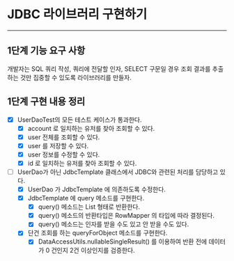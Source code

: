 # JDBC 라이브러리 구현하기

---

## 1단계 기능 요구 사항

개발자는 SQL 쿼리 작성, 쿼리에 전달할 인자, SELECT 구문일 경우 조회 결과를 추출하는 것만 집중할 수 있도록 라이브러리를 만들자.

## 1단계 구현 내용 정리

- [x] UserDaoTest의 모든 테스트 케이스가 통과한다.
  - [x] account 로 일치하는 유저를 찾아 조회할 수 있다.
  - [x] user 전체를 조회할 수 있다.
  - [x] user 를 저장할 수 있다.
  - [x] user 정보를 수정할 수 있다.
  - [x] id 로 일치하는 유저를 찾아 조회할 수 있다.
- [ ] UserDao가 아닌 JdbcTemplate 클래스에서 JDBC와 관련된 처리를 담당하고 있다.
  - [x] UserDao 가 JdbcTemplate 에 의존하도록 수정한다.
  - [x] JdbcTemplate 에 query 메소드를 구현한다.
    - [x] query() 메소드는 List 형태로 반환한다.
    - [x] query() 메소드의 반환타입은 RowMapper 의 타입에 따라 결정된다.
    - [x] query() 메소드는 인자를 받을 수도 있고 안 받을 수도 있다.
  - [x] 단건 조회를 하는 queryForObject 메소드를 구현한다.
    - [x] DataAccessUtils.nullableSingleResult() 를 이용하여 반환 전에 데이터가 0 건인지 2건 이상인지를 검증한다.
